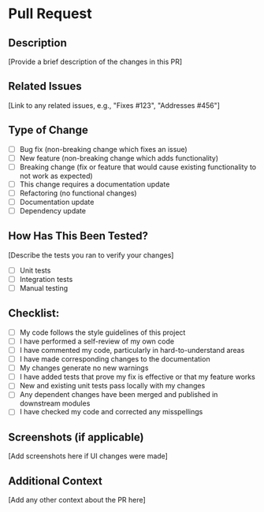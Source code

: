 # Pull Request

## Description

[Provide a brief description of the changes in this PR]

## Related Issues

[Link to any related issues, e.g., "Fixes #123", "Addresses #456"]

## Type of Change

- [ ] Bug fix (non-breaking change which fixes an issue)
- [ ] New feature (non-breaking change which adds functionality)
- [ ] Breaking change (fix or feature that would cause existing functionality to not work as expected)
- [ ] This change requires a documentation update
- [ ] Refactoring (no functional changes)
- [ ] Documentation update
- [ ] Dependency update

## How Has This Been Tested?

[Describe the tests you ran to verify your changes]

- [ ] Unit tests
- [ ] Integration tests
- [ ] Manual testing

## Checklist:

- [ ] My code follows the style guidelines of this project
- [ ] I have performed a self-review of my own code
- [ ] I have commented my code, particularly in hard-to-understand areas
- [ ] I have made corresponding changes to the documentation
- [ ] My changes generate no new warnings
- [ ] I have added tests that prove my fix is effective or that my feature works
- [ ] New and existing unit tests pass locally with my changes
- [ ] Any dependent changes have been merged and published in downstream modules
- [ ] I have checked my code and corrected any misspellings

## Screenshots (if applicable)

[Add screenshots here if UI changes were made]

## Additional Context

[Add any other context about the PR here]